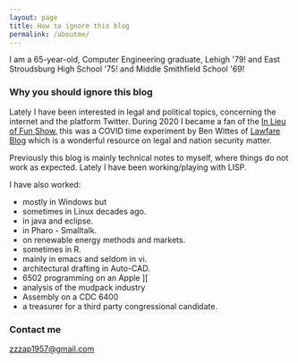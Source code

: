 ```yaml
---
layout: page
title: How to ignore this blog
permalink: /aboutme/
---
```


I am a 65-year-old, Computer Engineering graduate, Lehigh '79!  and East Stroudsburg High School '75! and Middle Smithfield School '69!

### Why you should ignore this blog

Lately I have been interested in legal and political topics, concerning the internet and the platform Twitter.
During 2020 I became a fan of the [In Lieu of Fun Show.](https://inlieuof.fun/) this was a COVID time experiment by Ben Wittes of [Lawfare Blog](https://www.lawfareblog.com/) which is a wonderful resource on legal and nation security matter.

Previously this blog is mainly technical notes to myself, where things do not work
as expected. Lately I have been working/playing with LISP.

I have also worked:

* mostly in Windows but
* sometimes in Linux decades ago.
* in java and eclipse.
* in Pharo - Smalltalk.
* on renewable energy methods and markets.
* sometimes in R.
* mainly in emacs and seldom in vi.
* architectural drafting in Auto-CAD.
* 6502 programming on an Apple ][
* analysis of the mudpack industry
* Assembly on a CDC 6400
* a treasurer for a third party congressional candidate.

### Contact me

[zzzap1957@gmail.com](mailto:zzzap1957@gmail.com)